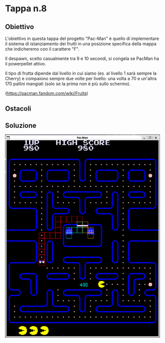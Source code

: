 # Tappa n.8
## Obiettivo
L'obiettivo in questa tappa del progetto "Pac-Man" è quello di implementare il sistema di istanziamento dei frutti in una posizione specifica della mappa che indicheremo con il carattere "F".

Il despawn, scelto casualmente tra 9 e 10 secondi, si congela se PacMan ha il powerpellet attivo. 

Il tipo di frutta dipende dal livello in cui siamo (es. al livello 1 sarà sempre la Cherry) e compaiono sempre due volte per livello: una volta a 70 e un'altra 170 pallini mangiati (solo se la prima non è più sullo schermo).

(https://pacman.fandom.com/wiki/Fruits)
## Ostacoli

## Soluzione

![demo](demo.png)